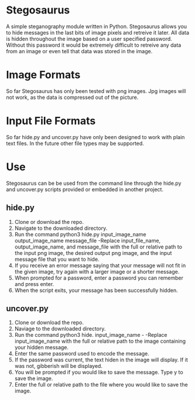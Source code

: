 # Stegosaurus
A simple steganography module written in Python. 
Stegosaurus allows you to hide messages in the last bits of image pixels and retreive it later.
All data is hidden throughout the image based on a user specified password. Without this password it would be extremely difficult to retreive any data from an image or even tell that data was stored in the image.

# Image Formats
So far Stegosaurus has only been tested with png images. Jpg images will not work, as the data is compressed out of the picture.

# Input File Formats
So far hide.py and uncover.py have only been designed to work with plain text files. In the future other file types may be supported.

# Use
Stegosaurus can be be used from the command line through the hide.py and uncover.py scripts provided or embedded in another project.

## hide.py
1. Clone or download the repo.
2. Navigate to the downloaded directory.
3. Run the command python3 hide.py input_image_name output_image_name message_file 
-Replace input_file_name, output_image_name, and message_file with the full or relative path to the input png image, the desired output png image, and the input message file that you want to hide.
4. If you receive an error message saying that your message will not fit in the given image, try again with a larger image or a shorter message.
5. When prompted for a password, enter a password you can remember and press enter. 
6. When the script exits, your message has been successfully hidden.

## uncover.py
1. Clone or download the repo.
2. Naviage to the downloaded directory. 
2. Run the command python3 hide. input_image_name -
-Replace input_image_name with the full or relative path to the image containing your hidden message.
3. Enter the same password used to encode the message.
4. If the password was current, the text hiden in the image will display. If it was not, gibberish will be displayed. 
5. You will be prompted if you would like to save the message. Type y to save the image.
6. Enter the full or relative path to the file where you would like to save the image. 



